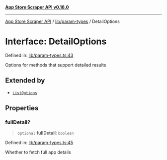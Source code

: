 [**App Store Scraper API v0.18.0**](../../../README.md)

***

[App Store Scraper API](../../../modules.md) / [lib/param-types](../README.md) / DetailOptions

# Interface: DetailOptions

Defined in: [lib/param-types.ts:43](https://github.com/facundoolano/app-store-scraper/blob/1e0c65b171e0bad4a38692c4616a992bb494cdd4/lib/param-types.ts#L43)

Options for methods that support detailed results

## Extended by

- [`ListOptions`](../../list/interfaces/ListOptions.md)

## Properties

### fullDetail?

> `optional` **fullDetail**: `boolean`

Defined in: [lib/param-types.ts:45](https://github.com/facundoolano/app-store-scraper/blob/1e0c65b171e0bad4a38692c4616a992bb494cdd4/lib/param-types.ts#L45)

Whether to fetch full app details
